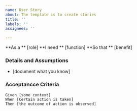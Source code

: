```yaml
---
name: User Story
about: The template is to create stories
title: ''
labels: ''
assignees: ''

---
```


**As a ** [role]
**I need ** [function]
**So that ** [benefit]

### Details and Assumptions
* [document what you know]

### Acceptancce Criteria 

```gherkin
Given [some context]
When [Certain action is taken]
Then [the outcome of action is observed]
```
